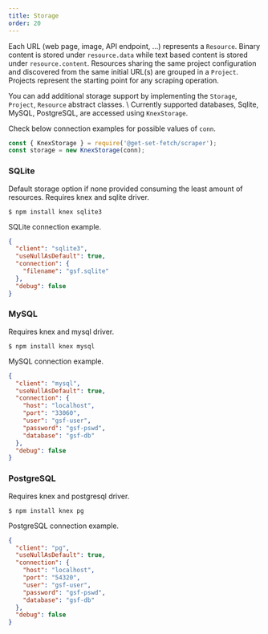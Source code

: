 ```yaml
---
title: Storage
order: 20
---
```

Each URL (web page, image, API endpoint, ...) represents a `Resource`. Binary content is stored under `resource.data` while text based content is stored under `resource.content`. Resources sharing the same project configuration and discovered from the same initial URL(s) are grouped in a `Project`. 
Projects represent the starting point for any scraping operation.

You can add additional storage support by implementing the `Storage`, `Project`, `Resource` abstract classes. \\
Currently supported databases, Sqlite, MySQL, PostgreSQL, are accessed using `KnexStorage`.

Check below connection examples for possible values of `conn`.

```js
const { KnexStorage } = require('@get-set-fetch/scraper');
const storage = new KnexStorage(conn);
```

### SQLite
Default storage option if none provided consuming the least amount of resources. Requires knex and sqlite driver.
```
$ npm install knex sqlite3
```
SQLite connection example.
```json
{
  "client": "sqlite3",
  "useNullAsDefault": true,
  "connection": {
    "filename": "gsf.sqlite"
  },
  "debug": false
}
```

### MySQL
Requires knex and mysql driver.
```
$ npm install knex mysql
```
MySQL connection example.
```json
{
  "client": "mysql",
  "useNullAsDefault": true,
  "connection": {
    "host": "localhost",
    "port": "33060",
    "user": "gsf-user",
    "password": "gsf-pswd",
    "database": "gsf-db"
  },
  "debug": false
}
```

### PostgreSQL
Requires knex and postgresql driver.
```
$ npm install knex pg
```
PostgreSQL connection example.
```json
{
  "client": "pg",
  "useNullAsDefault": true,
  "connection": {
    "host": "localhost",
    "port": "54320",
    "user": "gsf-user",
    "password": "gsf-pswd",
    "database": "gsf-db"
  },
  "debug": false
}
```
